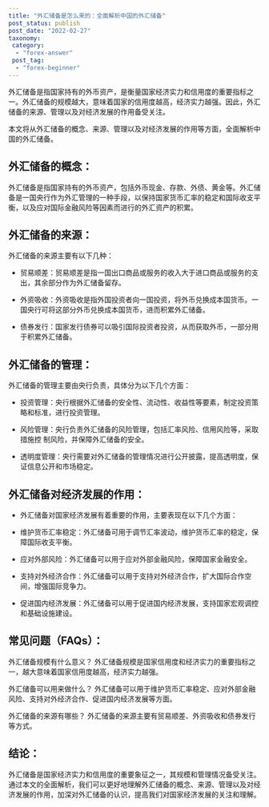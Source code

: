 ```yaml
---
title: "外汇储备是怎么来的：全面解析中国的外汇储备"
post_status: publish
post_date: "2022-02-27"
taxonomy:
 category: 
  - "forex-answer"
 post_tag: 
  - "forex-beginner"
---
```

外汇储备是指国家持有的外币资产，是衡量国家经济实力和信用度的重要指标之一。外汇储备的规模越大，意味着国家的信用度越高，经济实力越强。因此，外汇储备的来源、管理以及对经济发展的作用备受关注。

本文将从外汇储备的概念、来源、管理以及对经济发展的作用等方面，全面解析中国的外汇储备。

## 外汇储备的概念：

外汇储备是指国家持有的外币资产，包括外币现金、存款、外债、黄金等。外汇储备是一国央行作为外汇管理的一种手段，以保持国家货币汇率的稳定和国际收支平衡，以及应对国际金融风险等因素而进行的外汇资产的积累。

## 外汇储备的来源：

外汇储备的来源主要有以下几种：

- 贸易顺差：贸易顺差是指一国出口商品或服务的收入大于进口商品或服务的支出，其余部分作为外汇储备留存。

- 外资吸收：外资吸收是指外国投资者向一国投资，将外币兑换成本国货币。一国央行可将这部分外币兑换成本国货币，进而积累外汇储备。

- 债券发行：国家发行债券可以吸引国际投资者投资，从而获取外币，一部分用于积累外汇储备。

## 外汇储备的管理：

外汇储备的管理主要由央行负责，具体分为以下几个方面：

- 投资管理：央行根据外汇储备的安全性、流动性、收益性等要素，制定投资策略和标准，进行投资管理。

- 风险管理：央行负责外汇储备的风险管理，包括汇率风险、信用风险等，采取措施控
制风险，并保障外汇储备的安全。

- 透明度管理：央行需要对外汇储备的管理情况进行公开披露，提高透明度，保证信息公开和市场稳定。

## 外汇储备对经济发展的作用：

- 外汇储备对国家经济发展有着重要的作用，主要表现在以下几个方面：

- 维护货币汇率稳定：外汇储备可用于调节汇率波动，维护货币汇率的稳定，保障国际收支平衡。

- 应对外部风险：外汇储备可以用于应对外部金融风险，保障国家金融安全。

- 支持对外经济合作：外汇储备可以用于支持对外经济合作，扩大国际合作空间，增强国际竞争力。

- 促进国内经济发展：外汇储备可以用于促进国内经济发展，支持国家宏观调控和基础设施建设。

## 常见问题（FAQs）：

外汇储备规模有什么意义？
外汇储备规模是国家信用度和经济实力的重要指标之一，越大意味着国家信用度越高，经济实力越强。

外汇储备可以用来做什么？
外汇储备可以用于维护货币汇率稳定、应对外部金融风险、支持对外经济合作、促进国内经济发展等方面。

外汇储备的来源有哪些？
外汇储备的来源主要有贸易顺差、外资吸收和债券发行等方式。

## 结论：

外汇储备是国家经济实力和信用度的重要象征之一，其规模和管理情况备受关注。通过本文的全面解析，我们可以更好地理解外汇储备的概念、来源、管理以及对经济发展的作用，加深对外汇储备的认识，提高我们对国家经济发展的关注和理解。